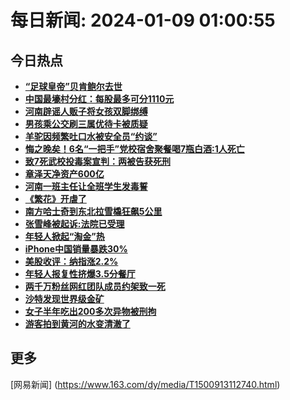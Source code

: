 
# 每日新闻: 2024-01-09 01:00:55
## 今日热点

- **[“足球皇帝”贝肯鲍尔去世](https://www.163.com/search?keyword=%E2%80%9C%E8%B6%B3%E7%90%83%E7%9A%87%E5%B8%9D%E2%80%9D%E8%B4%9D%E8%82%AF%E9%B2%8D%E5%B0%94%E5%8E%BB%E4%B8%96)**
- **[中国最壕村分红：每股最多可分1110元](https://www.163.com/search?keyword=%E4%B8%AD%E5%9B%BD%E6%9C%80%E5%A3%95%E6%9D%91%E5%88%86%E7%BA%A2%EF%BC%9A%E6%AF%8F%E8%82%A1%E6%9C%80%E5%A4%9A%E5%8F%AF%E5%88%861110%E5%85%83)**
- **[河南辟谣人贩子将女孩双脚绑缚](https://www.163.com/search?keyword=%E6%B2%B3%E5%8D%97%E8%BE%9F%E8%B0%A3%E4%BA%BA%E8%B4%A9%E5%AD%90%E5%B0%86%E5%A5%B3%E5%AD%A9%E5%8F%8C%E8%84%9A%E7%BB%91%E7%BC%9A)**
- **[男孩乘公交刷三属优待卡被质疑](https://www.163.com/search?keyword=%E7%94%B7%E5%AD%A9%E4%B9%98%E5%85%AC%E4%BA%A4%E5%88%B7%E4%B8%89%E5%B1%9E%E4%BC%98%E5%BE%85%E5%8D%A1%E8%A2%AB%E8%B4%A8%E7%96%91)**
- **[羊驼因频繁吐口水被安全员“约谈”](https://www.163.com/search?keyword=%E7%BE%8A%E9%A9%BC%E5%9B%A0%E9%A2%91%E7%B9%81%E5%90%90%E5%8F%A3%E6%B0%B4%E8%A2%AB%E5%AE%89%E5%85%A8%E5%91%98%E2%80%9C%E7%BA%A6%E8%B0%88%E2%80%9D)**
- **[悔之晚矣！6名“一把手”党校宿舍聚餐喝7瓶白酒:1人死亡](https://www.163.com/search?keyword=%E6%82%94%E4%B9%8B%E6%99%9A%E7%9F%A3%EF%BC%816%E5%90%8D%E2%80%9C%E4%B8%80%E6%8A%8A%E6%89%8B%E2%80%9D%E5%85%9A%E6%A0%A1%E5%AE%BF%E8%88%8D%E8%81%9A%E9%A4%90%E5%96%9D7%E7%93%B6%E7%99%BD%E9%85%92+1%E4%BA%BA%E6%AD%BB%E4%BA%A1)**
- **[致7死武校投毒案宣判：两被告获死刑](https://www.163.com/search?keyword=%E8%87%B47%E6%AD%BB%E6%AD%A6%E6%A0%A1%E6%8A%95%E6%AF%92%E6%A1%88%E5%AE%A3%E5%88%A4%EF%BC%9A%E4%B8%A4%E8%A2%AB%E5%91%8A%E8%8E%B7%E6%AD%BB%E5%88%91)**
- **[章泽天净资产600亿](https://www.163.com/search?keyword=%E7%AB%A0%E6%B3%BD%E5%A4%A9%E5%87%80%E8%B5%84%E4%BA%A7600%E4%BA%BF)**
- **[河南一班主任让全班学生发毒誓](https://www.163.com/search?keyword=%E6%B2%B3%E5%8D%97%E4%B8%80%E7%8F%AD%E4%B8%BB%E4%BB%BB%E8%AE%A9%E5%85%A8%E7%8F%AD%E5%AD%A6%E7%94%9F%E5%8F%91%E6%AF%92%E8%AA%93)**
- **[《繁花》开虐了](https://www.163.com/search?keyword=%E3%80%8A%E7%B9%81%E8%8A%B1%E3%80%8B%E5%BC%80%E8%99%90%E4%BA%86)**
- **[南方哈士奇到东北拉雪橇狂飙5公里](https://www.163.com/search?keyword=%E5%8D%97%E6%96%B9%E5%93%88%E5%A3%AB%E5%A5%87%E5%88%B0%E4%B8%9C%E5%8C%97%E6%8B%89%E9%9B%AA%E6%A9%87%E7%8B%82%E9%A3%995%E5%85%AC%E9%87%8C)**
- **[张雪峰被起诉:法院已受理](https://www.163.com/search?keyword=%E5%BC%A0%E9%9B%AA%E5%B3%B0%E8%A2%AB%E8%B5%B7%E8%AF%89+%E6%B3%95%E9%99%A2%E5%B7%B2%E5%8F%97%E7%90%86)**
- **[年轻人掀起“淘金”热](https://www.163.com/search?keyword=%E5%B9%B4%E8%BD%BB%E4%BA%BA%E6%8E%80%E8%B5%B7%E2%80%9C%E6%B7%98%E9%87%91%E2%80%9D%E7%83%AD)**
- **[iPhone中国销量暴跌30%](https://www.163.com/search?keyword=iPhone%E4%B8%AD%E5%9B%BD%E9%94%80%E9%87%8F%E6%9A%B4%E8%B7%8C30%25)**
- **[美股收评：纳指涨2.2%](https://www.163.com/search?keyword=%E7%BE%8E%E8%82%A1%E6%94%B6%E8%AF%84%EF%BC%9A%E7%BA%B3%E6%8C%87%E6%B6%A82.2%25)**
- **[年轻人报复性挤爆3.5分餐厅](https://www.163.com/search?keyword=%E5%B9%B4%E8%BD%BB%E4%BA%BA%E6%8A%A5%E5%A4%8D%E6%80%A7%E6%8C%A4%E7%88%863.5%E5%88%86%E9%A4%90%E5%8E%85)**
- **[两千万粉丝网红团队成员约架致一死](https://www.163.com/search?keyword=%E4%B8%A4%E5%8D%83%E4%B8%87%E7%B2%89%E4%B8%9D%E7%BD%91%E7%BA%A2%E5%9B%A2%E9%98%9F%E6%88%90%E5%91%98%E7%BA%A6%E6%9E%B6%E8%87%B4%E4%B8%80%E6%AD%BB)**
- **[沙特发现世界级金矿](https://www.163.com/search?keyword=%E6%B2%99%E7%89%B9%E5%8F%91%E7%8E%B0%E4%B8%96%E7%95%8C%E7%BA%A7%E9%87%91%E7%9F%BF)**
- **[女子半年吃出200多次异物被刑拘](https://www.163.com/search?keyword=%E5%A5%B3%E5%AD%90%E5%8D%8A%E5%B9%B4%E5%90%83%E5%87%BA200%E5%A4%9A%E6%AC%A1%E5%BC%82%E7%89%A9%E8%A2%AB%E5%88%91%E6%8B%98)**
- **[游客拍到黄河的水变清澈了](https://www.163.com/search?keyword=%E6%B8%B8%E5%AE%A2%E6%8B%8D%E5%88%B0%E9%BB%84%E6%B2%B3%E7%9A%84%E6%B0%B4%E5%8F%98%E6%B8%85%E6%BE%88%E4%BA%86)**

## 更多
[网易新闻] (https://www.163.com/dy/media/T1500913112740.html)
